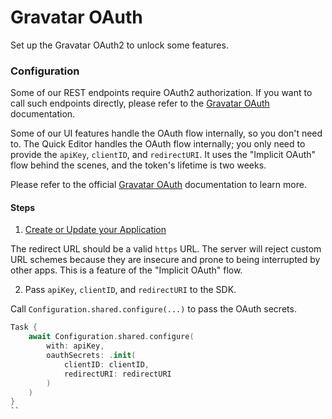 # Gravatar OAuth

Set up the Gravatar OAuth2 to unlock some features.

### Configuration

Some of our REST endpoints require OAuth2 authorization. If you want to call such endpoints directly, please refer to the [Gravatar OAuth](https://docs.gravatar.com/oauth/) documentation. 

Some of our UI features handle the OAuth flow internally, so you don't need to. The Quick Editor handles the OAuth flow internally; you only need to provide the `apiKey`, `clientID`, and `redirectURI`. It uses the "Implicit OAuth" flow behind the scenes, and the token's lifetime is two weeks.

Please refer to the official [Gravatar OAuth](https://docs.gravatar.com/oauth/) documentation to learn more.

#### Steps

1. [Create or Update your Application](https://docs.gravatar.com/oauth/#creating-and-updating-your-application)

The redirect URL should be a valid `https` URL. The server will reject custom URL schemes because they are insecure and prone to being interrupted by other apps. This is a feature of the "Implicit OAuth" flow.

2. Pass `apiKey`, `clientID`, and `redirectURI` to the SDK.

Call `Configuration.shared.configure(...)` to pass the OAuth secrets. 

```swift
Task {
    await Configuration.shared.configure(
        with: apiKey,
        oauthSecrets: .init(
            clientID: clientID,
            redirectURI: redirectURI
        )
    )
}
``
